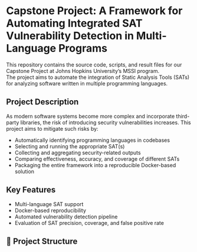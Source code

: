 # Capstone Project: A Framework for Automating Integrated SAT Vulnerability Detection in Multi-Language Programs

This repository contains the source code, scripts, and result files for our Capstone Project at Johns Hopkins University’s MSSI program.  
The project aims to automate the integration of Static Analysis Tools (SATs) for analyzing software written in multiple programming languages.

## Project Description

As modern software systems become more complex and incorporate third-party libraries, the risk of introducing security vulnerabilities increases. This project aims to mitigate such risks by:

- Automatically identifying programming languages in codebases
- Selecting and running the appropriate SAT(s)
- Collecting and aggregating security-related outputs
- Comparing effectiveness, accuracy, and coverage of different SATs
- Packaging the entire framework into a reproducible Docker-based solution

## Key Features

- Multi-language SAT support
- Docker-based reproducibility
- Automated vulnerability detection pipeline
- Evaluation of SAT precision, coverage, and false positive rate

## 📂 Project Structure
